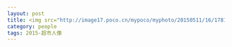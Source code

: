 ```yaml
---
layout: post
title: <img src="http://image17.poco.cn/mypoco/myphoto/20150511/16/1781823132015051116373906.jpg?681x1024_120"/><img src="http://image17.poco.cn/mypoco/myphoto/20150511/16/1781823132015051116373906.jpg"/><img src="http://image17.poco.cn/mypoco/myphoto/20150511/16/17818231320150511163718022.jpg"/>
category: people
tags: 2015-超市人像
---
```


